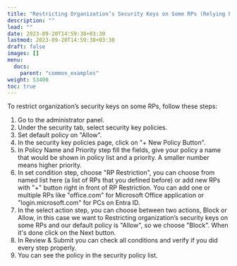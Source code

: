 ```yaml
---
title: "Restricting Organization’s Security Keys on Some RPs (Relying Parties)"
description: ""
lead: ""
date: 2023-09-20T14:59:38+03:30
lastmod: 2023-09-20T14:59:38+03:30
draft: false
images: []
menu:
  docs:
    parent: "common_examples"
weight: 53400
toc: true
---
```


To restrict organization’s security keys on some RPs, follow these steps:

1. Go to the administrator panel.
2. Under the security tab, select security key policies.
3. Set default policy on "Allow".
4. In the security key policies page, click on "+ New Policy Button".
5. In Policy Name and Priority step fill the fields, give your policy a name that would be shown in policy list and a priority. A smaller number means higher priority.
6. In set condition step, choose "RP Restriction", you can choose from named list here (a list of RPs that you defined before) or add new RPs with "+" button right in front of RP Restriction. You can add one or multiple RPs like "office.com" for Microsoft Office application or "login.microsoft.com" for PCs on Entra ID.
7. In the select action step, you can choose between two actions, Block or Allow, in this case we want to Restricting organization’s security keys on some RPs and our default policy is "Allow", so we choose "Block". When it's done click on the Next button.
8. In Review & Submit you can check all conditions and verify if you did every step properly.
9. You can see the policy in the security policy list.
